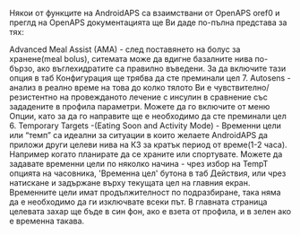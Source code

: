 Някои от функците на AndroidAPS са взаимствани от OpenAPS oref0 и преглд на OpenAPS документацията ще Ви даде по-пълна  представа за тях:

Advanced Meal Assist (AMA) - след поставянето на болус за хранене(meal bolus), ситемата може да вдигне базалните нива по-бързо, ако въглехидратите са правилно въведени. За да включите тази опция в таб Конфигурация ще трябва да сте преминали цел 7.
Autosens - анализ в реално време на това до колко тялото Ви е чувствително/резистентно на провежданото лечение с инсулин в сравнение със зададените в профила параметри. Можете да го включите от меню Опции, като за да го направите ще е необходимо да сте преминали цел 6.
Temporary Targets -(Eating Soon and Activity Mode) - Временни цели или “темп” са идеални за ситуации в които желаете AndroidAPS да приложи други целеви нива на КЗ за кратък период от време(1-2 часа). Например когато планирате да се храните или спортувате. Можете да задавате временни цели по няколко начина - чрез избор на TempT опцията на часовника, 'Временна цел' бутона  в таб Действия, или чрез натискане и задържане върху текущата цел на главния екран. Временните цели имат продължителност по подразбиране, така няма да е необходимо да ги изключвате всеки път. В главната страница целевата захар ще бъде в син фон, ако е взета от профила, и в зелен ако е временна такава.